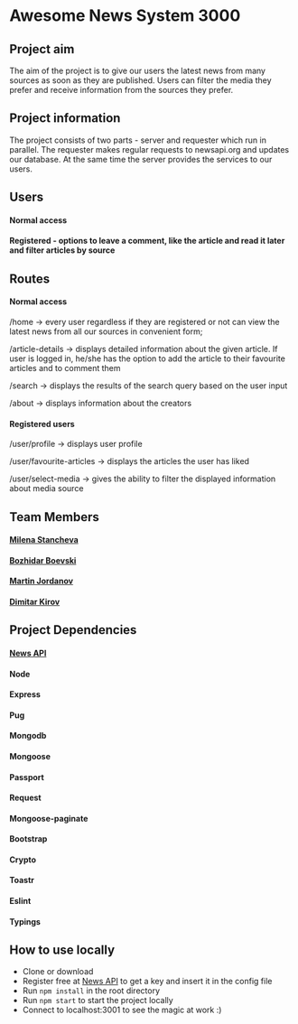 # Awesome News System 3000

## Project aim
The aim of the project is to give our users the latest news from many sources as soon as they are published. Users can filter the media they prefer and receive information from the sources they prefer.

## Project information
The project consists of two parts - server and requester which run in parallel. The requester makes regular requests to newsapi.org and updates our database. At the same time the server provides the services to our users.

## Users
#### Normal access 
#### Registered - options to leave a comment, like the article and read it later and filter articles by source

## Routes
#### Normal access
/home -> every user regardless if they are registered or not can view the latest news from all our sources in convenient form;

/article-details -> displays detailed information about the given article. If user is logged in, he/she has the option to add the article to their favourite articles and to comment them

/search -> displays the results of the search query based on the user input

/about -> displays information about the creators

#### Registered users
/user/profile -> displays user profile

/user/favourite-articles -> displays the articles the user has liked

/user/select-media -> gives the ability to filter the displayed information about media source

## Team Members 
#### [Milena Stancheva](https://github.com/MilStancheva)
#### [Bozhidar Boevski](https://github.com/kjifw)
#### [Martin Jordanov](https://github.com/mkjordanov)
#### [Dimitar Kirov](https://github.com/DimitarDKirov)

## Project Dependencies
#### [News API](https://newsapi.org)
#### Node
#### Express
#### Pug
#### Mongodb
#### Mongoose
#### Passport
#### Request
#### Mongoose-paginate
#### Bootstrap
#### Crypto
#### Toastr
#### Eslint
#### Typings

## How to use locally
* Clone or download
* Register free at [News API](https://newsapi.org) to get a key and insert it in the config file
* Run ```npm install``` in the root directory
* Run ```npm start``` to start the project locally
* Connect to localhost:3001 to see the magic at work :)